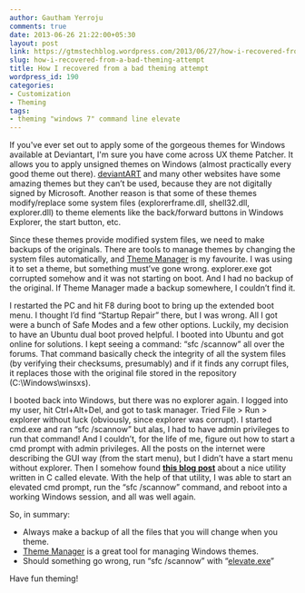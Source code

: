 ```yaml
---
author: Gautham Yerroju
comments: true
date: 2013-06-26 21:22:00+05:30
layout: post
link: https://gtmstechblog.wordpress.com/2013/06/27/how-i-recovered-from-a-bad-theming-attempt/
slug: how-i-recovered-from-a-bad-theming-attempt
title: How I recovered from a bad theming attempt
wordpress_id: 190
categories:
- Customization
- Theming
tags:
- theming "windows 7" command line elevate
---
```


If you've ever set out to apply some of the gorgeous themes for Windows available at Deviantart, I'm sure you have come across UX theme Patcher. It allows you to apply unsigned themes on Windows (almost practically every good theme out there). [deviantART](http://browse.deviantart.com/customization/skins/windows7/visualstyle/ "Visual Styles for Windows 7 at deviantART") and many other websites have some amazing themes but they can’t be used, because they are not digitally signed by Microsoft. Another reason is that some of these themes modify/replace some system files (explorerframe.dll, shell32.dll, explorer.dll) to theme elements like the back/forward buttons in Windows Explorer, the start button, etc.

Since these themes provide modified system files, we need to make backups of the originals. There are tools to manage themes by changing the system files automatically, and [Theme Manager](http://bickelk.deviantart.com/art/Theme-Manager-Windows-7-176165228 "Theme Manager for WIndows 7 by bicklec at deviantART") is my favourite. I was using it to set a theme, but something must’ve gone wrong. explorer.exe got corrupted somehow and it was not starting on boot. And I had no backup of the original. If Theme Manager made a backup somewhere, I couldn’t find it.

I restarted the PC and hit F8 during boot to bring up the extended boot menu. I thought I’d find “Startup Repair” there, but I was wrong. All I got were a bunch of Safe Modes and a few other options. Luckily, my decision to have an Ubuntu dual boot proved helpful. I booted into Ubuntu and got online for solutions. I kept seeing a command: “sfc /scannow” all over the forums. That command basically check the integrity of all the system files (by verifying their checksums, presumably) and if it finds any corrupt files, it replaces those with the original file stored in the repository (C:\Windows\winsxs).

I booted back into Windows, but there was no explorer again. I logged into my user, hit Ctrl+Alt+Del, and got to task manager. Tried File > Run > explorer without luck (obviously, since explorer was corrupt). I started cmd.exe and ran “sfc /scannow” but alas, I had to have admin privileges to run that command! And I couldn’t, for the life of me, figure out how to start a cmd prompt with admin privileges. All the posts on the internet were describing the GUI way (from the start menu), but I didn’t have a start menu without explorer. Then I somehow found **[this blog post](http://jpassing.com/2007/12/08/launch-elevated-processes-from-the-command-line/)** about a nice utility written in C called elevate. With the help of that utility, I was able to start an elevated cmd prompt, run the “sfc /scannow” command, and reboot into a working Windows session, and all was well again.

So, in summary:

  * Always make a backup of all the files that you will change when you theme.
  * [Theme Manager](http://bickelk.deviantart.com/art/Theme-Manager-Windows-7-176165228 "Theme Manager for WIndows 7 by bicklec at deviantART") is a great tool for managing Windows themes.
  * Should something go wrong, run “sfc /scannow” with “[elevate.exe](http://jpassing.com/2007/12/08/launch-elevated-processes-from-the-command-line/)”

Have fun theming!
